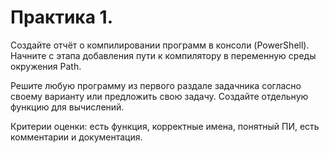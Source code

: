 # Практика 1.
Создайте отчёт о компилировании программ в консоли (PowerShell). Начните с этапа добавления пути к компилятору в переменную среды окружения Path.

Решите любую программу из первого раздале задачника согласно своему варианту или предложить свою задачу.
Создайте отдельную функцию для вычислений.

Критерии оценки: есть функция, корректные имена, понятный ПИ, есть комментарии и документация.
